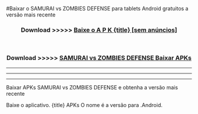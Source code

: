 #Baixar o SAMURAI vs ZOMBIES DEFENSE  para tablets Android gratuitos a versão mais recente


<div align="center">
<h3>Download >>>>> <a href="https://pt-web.web.app/?pt= {title}">Baixe o A P K {title} [sem anúncios]</a></h3><br>

<h3>Download >>>>> <a href="https://pt-web.web.app/?pt= {title}">SAMURAI vs ZOMBIES DEFENSE Baixar APKs</a></h3>
</div>

----------------------------------------------------------

----------------------------------------------------------

----------------------------------------------------------

Baixar APKs SAMURAI vs ZOMBIES DEFENSE e obtenha a versão mais recente

Baixe o aplicativo. {title} APKs O nome é a versão para .Android.


